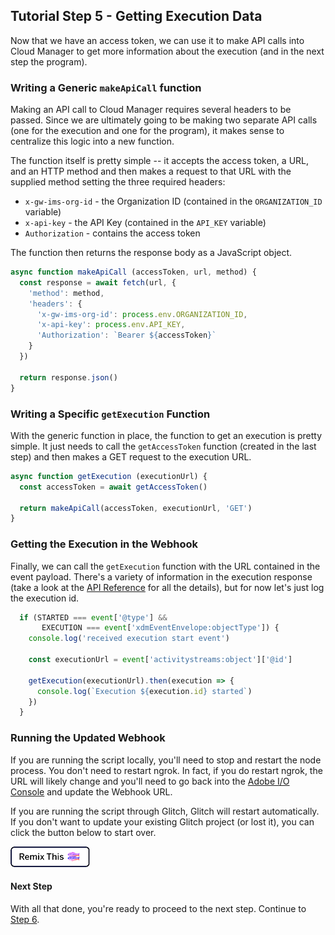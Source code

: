 ## Tutorial Step 5 - Getting Execution Data

Now that we have an access token, we can use it to make API calls into Cloud Manager to get more information about the execution (and in the next step the program).

### Writing a Generic `makeApiCall` function

Making an API call to Cloud Manager requires several headers to be passed. Since we are ultimately going to be making two separate API calls (one for the execution and one for the program), it makes sense to centralize this logic into a new function.

The function itself is pretty simple -- it accepts the access token, a URL, and an HTTP method and then makes a request to that URL with the supplied method setting the three required headers:

* `x-gw-ims-org-id` - the Organization ID (contained in the `ORGANIZATION_ID` variable)
* `x-api-key` - the API Key (contained in the `API_KEY` variable)
* `Authorization` - contains the access token

The function then returns the response body as a JavaScript object.

```javascript
async function makeApiCall (accessToken, url, method) {
  const response = await fetch(url, {
    'method': method,
    'headers': {
      'x-gw-ims-org-id': process.env.ORGANIZATION_ID,
      'x-api-key': process.env.API_KEY,
      'Authorization': `Bearer ${accessToken}`
    }
  })

  return response.json()
}
```

### Writing a Specific `getExecution` Function

With the generic function in place, the function to get an execution is pretty simple. It just needs to call the `getAccessToken` function (created in the last step) and then makes a GET request to the execution URL.

```javascript
async function getExecution (executionUrl) {
  const accessToken = await getAccessToken()

  return makeApiCall(accessToken, executionUrl, 'GET')
}
```

### Getting the Execution in the Webhook

Finally, we can call the `getExecution` function with the URL contained in the event payload. There's a variety of information in the execution response (take a look at the [API Reference](swagger-specs/api.yaml) for all the details), but for now let's just log the execution id.

```javascript
  if (STARTED === event['@type'] &&
       EXECUTION === event['xdmEventEnvelope:objectType']) {
    console.log('received execution start event')

    const executionUrl = event['activitystreams:object']['@id']

    getExecution(executionUrl).then(execution => {
      console.log(`Execution ${execution.id} started`)
    })
  }
```

### Running the Updated Webhook

If you are running the script locally, you'll need to stop and restart the node process. You don't need to restart ngrok. In fact, if you do restart ngrok, the URL will likely change and you'll need to go back into the <a href="https://console.adobe.io/integrations" target="_new">Adobe I/O Console</a> and update the Webhook URL.

If you are running the script through Glitch, Glitch will restart automatically. If you don't want to update your existing Glitch project (or lost it), you can click the button below to start over.

<!-- Remix Button -->
<a href="https://glitch.com/edit/#!/remix/adobe-cloudmanager-api-tutorial-step5" target="_new">
  <img src="../img/glitch.png" alt="Remix in Glitch" id="glitch-button">
</a>

#### Next Step

With all that done, you're ready to proceed to the next step. Continue to [Step 6](6-getting-the-program.md).

<style type="text/css">
#kirbyMainContent .hljs .hljs-function,
#kirbyMainContent .hljs .hljs-params {
    color: #333;
}
</style>